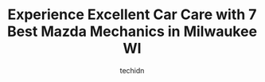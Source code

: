 ---
layout: ampstory
image: https://images.unsplash.com/photo-1576933875027-3314e0a79702?ixlib=rb-4.0.3&ixid=MnwxMjA3fDB8MHxwaG90by1wYWdlfHx8fGVufDB8fHx8&auto=format&fit=crop&w=640&h=853&q=80
author: techidn
featured: false
description: Searching for the finest Mazda Mechanic in Milwaukee WI, USA? Look no further than the 7 best Mazda Mechanic in the area, where youll find a team of highly qualified professionals ready to 
title: Experience Excellent Car Care with 7 Best Mazda Mechanics in Milwaukee WI
cover:
   title: Experience Excellent Car Care with 7 Best Mazda Mechanics in Milwaukee WI
   subtitle: Rickpate
   background: https://images.unsplash.com/photo-1576933875027-3314e0a79702?ixlib=rb-4.0.3&ixid=MnwxMjA3fDB8MHxwaG90by1wYWdlfHx8fGVufDB8fHx8&auto=format&fit=crop&w=640&h=853&q=80

pages: 
 - layout: thirds
   top: <h1>#1 Russ Darrow Nissan of Milwaukee Service Center</h1>
   bottom: "<p>I am very grateful to the Russ Darrow Nissan team for not just the repairs they performed but the above and beyond commitment to their customers that they have.I specific</p>"
   background: https://www.knot35.com/toplist/wp-content/uploads/2023/06/best-mazda-mechanic-1-in-milwaukee-wi-1685838166.jpeg
   backgroundblur: true
 - layout: thirds
   top: <h1>#2 Russ Darrow Mazda of Greenfield Service Center</h1>
   bottom: "<p>3520 S 108th St, Greenfield, WI 53228, United States</p>"
   background: https://www.knot35.com/toplist/wp-content/uploads/2023/06/best-mazda-mechanic-2-in-milwaukee-wi-1685838166.jpeg
   cta:
      link: https://www.knot35.com/toplist/experience-excellent-car-care-with-7-best-mazda-mechanics-in-milwaukee-wi/
      text: Experience Excellent Car Care with 7 Best Mazda Mechanics in Milwaukee WI
 - layout: thirds
   top: <h1>#3 Kar-X Auto Body & Collision</h1>
   bottom: "<p>1101 W Boden Ct, Milwaukee, WI 53221, United States</p>"
   background: https://www.knot35.com/toplist/wp-content/uploads/2023/06/best-mazda-mechanic-3-in-milwaukee-wi-1685838167.jpeg
   cta:
      link: https://www.knot35.com/toplist/experience-excellent-car-care-with-7-best-mazda-mechanics-in-milwaukee-wi/
      text: Experience Excellent Car Care with 7 Best Mazda Mechanics in Milwaukee WI
 - layout: thirds
   top: <h1>#4 Matts Foreign Car Specialists</h1>
   bottom: "<p>5519 W Vliet St, Milwaukee, WI 53208, United States</p>"
   background: https://images.unsplash.com/photo-1608501821300-4f99e58bba77?ixlib=rb-4.0.3&ixid=MnwxMjA3fDB8MHxwaG90by1wYWdlfHx8fGVufDB8fHx8&auto=format&fit=crop&w=640&h=853&q=80
   cta:
      link: https://www.knot35.com/toplist/experience-excellent-car-care-with-7-best-mazda-mechanics-in-milwaukee-wi/
      text: Experience Excellent Car Care with 7 Best Mazda Mechanics in Milwaukee WI
 - layout: thirds
   top: <h1>#5 North Avenue Automotive</h1>
   bottom: "<p>5714 W North Ave, Milwaukee, WI 53208, United States</p>"
   background: https://images.unsplash.com/photo-1604871000636-074fa5117945?ixlib=rb-4.0.3&ixid=MnwxMjA3fDB8MHxwaG90by1wYWdlfHx8fGVufDB8fHx8&auto=format&fit=crop&w=640&h=853&q=80
   cta:
      link: https://www.knot35.com/toplist/experience-excellent-car-care-with-7-best-mazda-mechanics-in-milwaukee-wi/
      text: Experience Excellent Car Care with 7 Best Mazda Mechanics in Milwaukee WI
 - layout: thirds
   top: <h1>#6 Schetters Auto Sales and Service Center</h1>
   bottom: "<p>401 E Oklahoma Ave, Milwaukee, WI 53207, United States</p>"
   background: https://images.unsplash.com/photo-1510906594845-bc082582c8cc?ixlib=rb-4.0.3&ixid=MnwxMjA3fDB8MHxwaG90by1wYWdlfHx8fGVufDB8fHx8&auto=format&fit=crop&w=640&h=853&q=80
   cta:
      link: https://www.knot35.com/toplist/experience-excellent-car-care-with-7-best-mazda-mechanics-in-milwaukee-wi/
      text: Experience Excellent Car Care with 7 Best Mazda Mechanics in Milwaukee WI
 - layout: thirds
   top: <h1>#7 Russ Darrow Metro Mazda Service Center</h1>
   bottom: "<p>11330 W Metro Auto Mall, Milwaukee, WI 53224, United States</p>"
   background: https://images.unsplash.com/photo-1484589065579-248aad0d8b13?ixlib=rb-4.0.3&ixid=MnwxMjA3fDB8MHxwaG90by1wYWdlfHx8fGVufDB8fHx8&auto=format&fit=crop&w=640&h=853&q=80
   cta:
      link: https://www.knot35.com/toplist/experience-excellent-car-care-with-7-best-mazda-mechanics-in-milwaukee-wi/
      text: Experience Excellent Car Care with 7 Best Mazda Mechanics in Milwaukee WI
 - layout: thirds
   middle: Continue reading...
   background: https://images.unsplash.com/photo-1533735380053-eb8d0759b24a?ixlib=rb-4.0.3&ixid=MnwxMjA3fDB8MHxwaG90by1wYWdlfHx8fGVufDB8fHx8&auto=format&fit=crop&w=640&h=853&q=80
   cta:
      link: https://www.knot35.com/toplist/experience-excellent-car-care-with-7-best-mazda-mechanics-in-milwaukee-wi/
      text: Experience Excellent Car Care with 7 Best Mazda Mechanics in Milwaukee WI
      
---